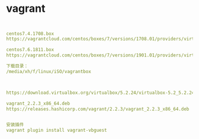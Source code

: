 # vagrant

##

```yml

centos7.4.1708.box
https://vagrantcloud.com/centos/boxes/7/versions/1708.01/providers/virtualbox.box

centos7.6.1811.box
https://vagrantcloud.com/centos/boxes/7/versions/1901.01/providers/virtualbox.box

下载目录：
/media/xh/f/linux/iSO/vagrantbox



https://download.virtualbox.org/virtualbox/5.2.24/virtualbox-5.2_5.2.24-128163~Ubuntu~bionic_amd64.deb

vagrant_2.2.3_x86_64.deb
https://releases.hashicorp.com/vagrant/2.2.3/vagrant_2.2.3_x86_64.deb


安装插件
vagrant plugin install vagrant-vbguest



```

## 

```yml


```

## 

```yml


```

## 

```yml


```

## 

```yml


```

## 

```yml


```

## 

```yml


```




